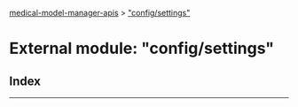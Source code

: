 [medical-model-manager-apis](../README.md) > ["config/settings"](../modules/_config_settings_.md)

# External module: "config/settings"

## Index

---

